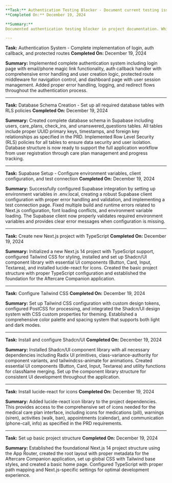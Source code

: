```yaml
---
**Task:** Authentication Testing Blocker - Document current testing issues
**Completed On:** December 19, 2024

**Summary:**
Documented authentication testing blocker in project documentation. While the authentication system is fully implemented with login page, magic link functionality, auth callback handler, and protected routes, end-to-end testing is currently blocked due to issues with magic link email delivery and/or session verification in the development environment. Added blocker tracking to tasks.md and created action items for resolution.

---
```

**Task:** Authentication System - Complete implementation of login, auth callback, and protected routes
**Completed On:** December 19, 2024

**Summary:**
Implemented complete authentication system including login page with email/phone magic link functionality, auth callback handler with comprehensive error handling and user creation logic, protected route middleware for navigation control, and dashboard page with user session management. Added proper error handling, logging, and redirect flows throughout the authentication process.

---
**Task:** Database Schema Creation - Set up all required database tables with RLS policies
**Completed On:** December 19, 2024

**Summary:**
Created complete database schema in Supabase including users, care_plans, check_ins, and unanswered_questions tables. All tables include proper UUID primary keys, timestamps, and foreign key relationships as specified in the PRD. Implemented Row Level Security (RLS) policies for all tables to ensure data security and user isolation. Database structure is now ready to support the full application workflow from user registration through care plan management and progress tracking.

---
**Task:** Supabase Setup - Configure environment variables, client configuration, and test connection
**Completed On:** December 19, 2024

**Summary:**
Successfully configured Supabase integration by setting up environment variables in .env.local, creating a robust Supabase client configuration with proper error handling and validation, and implementing a test connection page. Fixed multiple build and runtime errors related to Next.js configuration, font loading conflicts, and environment variable loading. The Supabase client now properly validates required environment variables and provides clear error messages when configuration is missing.

---
**Task:** Create new Next.js project with TypeScript
**Completed On:** December 19, 2024

**Summary:**
Initialized a new Next.js 14 project with TypeScript support, configured Tailwind CSS for styling, installed and set up Shadcn/UI component library with essential UI components (Button, Card, Input, Textarea), and installed lucide-react for icons. Created the basic project structure with proper TypeScript configuration and established the foundation for the Aftercare Companion application.

---
**Task:** Configure Tailwind CSS
**Completed On:** December 19, 2024

**Summary:**
Set up Tailwind CSS configuration with custom design tokens, configured PostCSS for processing, and integrated the Shadcn/UI design system with CSS custom properties for theming. Established a comprehensive color palette and spacing system that supports both light and dark modes.

---
**Task:** Install and configure Shadcn/UI
**Completed On:** December 19, 2024

**Summary:**
Installed Shadcn/UI component library with all necessary dependencies including Radix UI primitives, class-variance-authority for component variants, and tailwindcss-animate for animations. Created essential UI components (Button, Card, Input, Textarea) and utility functions for className merging. Set up the component library structure for consistent UI development throughout the application.

---
**Task:** Install lucide-react for icons
**Completed On:** December 19, 2024

**Summary:**
Added lucide-react icon library to the project dependencies. This provides access to the comprehensive set of icons needed for the medical care plan interface, including icons for medications (pill), warnings (siren), activities (walk, ban), appointments (calendar), and communication (phone-call, info) as specified in the PRD requirements.

---
**Task:** Set up basic project structure
**Completed On:** December 19, 2024

**Summary:**
Established the foundational Next.js 14 project structure using the App Router, created the root layout with proper metadata for the Aftercare Companion application, set up global CSS with Tailwind base styles, and created a basic home page. Configured TypeScript with proper path mapping and Next.js-specific settings for optimal development experience.